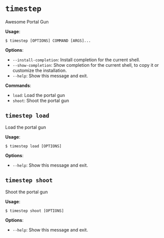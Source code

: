 # `timestep`

Awesome Portal Gun

**Usage**:

```console
$ timestep [OPTIONS] COMMAND [ARGS]...
```

**Options**:

* `--install-completion`: Install completion for the current shell.
* `--show-completion`: Show completion for the current shell, to copy it or customize the installation.
* `--help`: Show this message and exit.

**Commands**:

* `load`: Load the portal gun
* `shoot`: Shoot the portal gun

## `timestep load`

Load the portal gun

**Usage**:

```console
$ timestep load [OPTIONS]
```

**Options**:

* `--help`: Show this message and exit.

## `timestep shoot`

Shoot the portal gun

**Usage**:

```console
$ timestep shoot [OPTIONS]
```

**Options**:

* `--help`: Show this message and exit.
